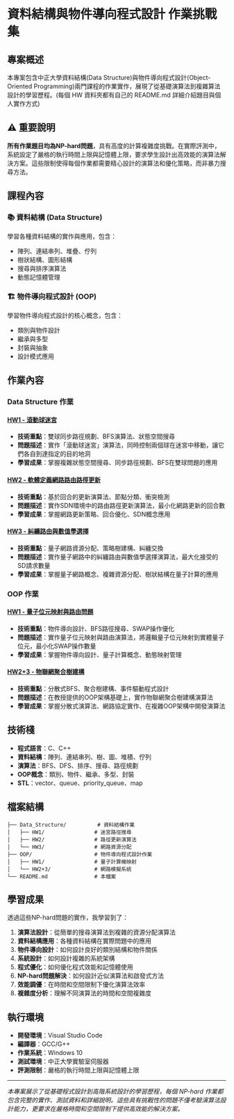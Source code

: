 # 資料結構與物件導向程式設計 作業挑戰集

## 專案概述
本專案包含中正大學資料結構(Data Structure)與物件導向程式設計(Object-Oriented Programming)兩門課程的作業實作，展現了從基礎演算法到複雜算法設計的學習歷程。(每個 HW 資料夾都有自己的 README.md 詳細介紹題目與個人實作方式)

## ⚠️ 重要說明
**所有作業題目均為NP-hard問題**，具有高度的計算複雜度挑戰。在實際評測中，系統設定了嚴格的執行時間上限與記憶體上限，要求學生設計出高效能的演算法解決方案。這些限制使得每個作業都需要精心設計的演算法和優化策略，而非暴力搜尋方法。

## 課程內容

### 📚 資料結構 (Data Structure)
學習各種資料結構的實作與應用，包含：
- 陣列、連結串列、堆疊、佇列
- 樹狀結構、圖形結構
- 搜尋與排序演算法
- 動態記憶體管理

### 🏗️ 物件導向程式設計 (OOP)
學習物件導向程式設計的核心概念，包含：
- 類別與物件設計
- 繼承與多型
- 封裝與抽象
- 設計模式應用

## 作業內容

### Data Structure 作業

#### [HW1 - 滾動球迷宮](./Data_Structure/HW1/)
- **技術重點**：雙球同步路徑規劃、BFS演算法、狀態空間搜尋
- **問題描述**：實作「滾動球迷宮」演算法，同時控制兩個球在迷宮中移動，讓它們各自到達指定的目的地洞
- **學習成果**：掌握複雜狀態空間搜尋、同步路徑規劃、BFS在雙球問題的應用

#### [HW2 - 軟體定義網路路由路徑更新](./Data_Structure/HW2/)
- **技術重點**：基於回合的更新演算法、節點分類、衝突檢測
- **問題描述**：實作SDN環境中的路由路徑更新演算法，最小化網路更新的回合數
- **學習成果**：掌握網路更新策略、回合優化、SDN概念應用

#### [HW3 - 糾纏路由與數值學選擇](./Data_Structure/HW3/)
- **技術重點**：量子網路資源分配、策略樹建構、糾纏交換
- **問題描述**：實作量子網路中的糾纏路由與數值學選擇演算法，最大化接受的SD請求數量
- **學習成果**：掌握量子網路概念、複雜資源分配、樹狀結構在量子計算的應用

### OOP 作業

#### [HW1 - 量子位元映射與路由問題](./OOP/HW1/)
- **技術重點**：物件導向設計、BFS路徑搜尋、SWAP操作優化
- **問題描述**：實作量子位元映射與路由演算法，將邏輯量子位元映射到實體量子位元，最小化SWAP操作數量
- **學習成果**：掌握物件導向設計、量子計算概念、動態映射管理

#### [HW2+3 - 物聯網聚合樹建構](./OOP/HW2+3/)
- **技術重點**：分散式BFS、聚合樹建構、事件驅動程式設計
- **問題描述**：在教授提供的OOP架構基礎上，實作物聯網聚合樹建構演算法
- **學習成果**：掌握分散式演算法、網路協定實作、在複雜OOP架構中開發演算法

## 技術棧
- **程式語言**：C、C++
- **資料結構**：陣列、連結串列、樹、圖、堆積、佇列
- **演算法**：BFS、DFS、排序、搜尋、路徑規劃
- **OOP概念**：類別、物件、繼承、多型、封裝
- **STL**：vector、queue、priority_queue、map

## 檔案結構
```
├── Data_Structure/          # 資料結構作業
│   ├── HW1/                # 迷宮路徑搜尋
│   ├── HW2/                # 路徑更新演算法
│   └── HW3/                # 網路資源分配
├── OOP/                    # 物件導向程式設計作業
│   ├── HW1/                # 量子計算機映射
│   └── HW2+3/              # 網路模擬系統
└── README.md               # 本檔案
```

## 學習成果
透過這些NP-hard問題的實作，我學習到了：

1. **演算法設計**：從簡單的搜尋演算法到複雜的資源分配演算法
2. **資料結構應用**：各種資料結構在實際問題中的應用
3. **物件導向設計**：如何設計良好的類別結構和物件關係
4. **系統設計**：如何設計複雜的系統架構
5. **程式優化**：如何優化程式效能和記憶體使用
6. **NP-hard問題解決**：如何設計近似演算法和啟發式方法
7. **效能調優**：在時間和空間限制下優化演算法效率
8. **複雜度分析**：理解不同演算法的時間和空間複雜度

## 執行環境
- **開發環境**：Visual Studio Code
- **編譯器**：GCC/G++
- **作業系統**：Windows 10
- **測試環境**：中正大學實驗室伺服器
- **評測限制**：嚴格的執行時間上限與記憶體上限

---

*本專案展示了從基礎程式設計到高階系統設計的學習歷程，每個 NP-hard 作業都包含完整的實作、測試資料和詳細說明。這些具有挑戰性的問題不僅考驗演算法設計能力，更要求在嚴格時間和空間限制下提供高效能的解決方案。*
